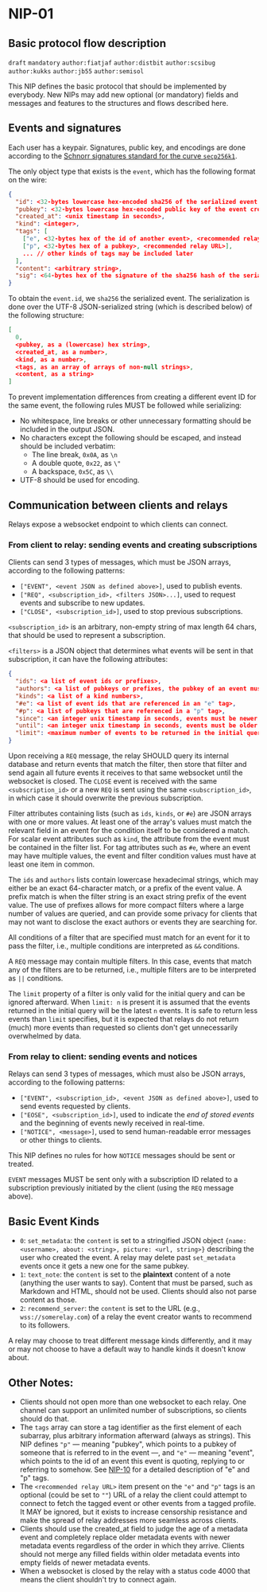 NIP-01
======

Basic protocol flow description
-------------------------------

`draft` `mandatory` `author:fiatjaf` `author:distbit` `author:scsibug` `author:kukks` `author:jb55` `author:semisol`

This NIP defines the basic protocol that should be implemented by everybody. New NIPs may add new optional (or mandatory) fields and messages and features to the structures and flows described here.

## Events and signatures

Each user has a keypair. Signatures, public key, and encodings are done according to the [Schnorr signatures standard for the curve `secp256k1`](https://bips.xyz/340).

The only object type that exists is the `event`, which has the following format on the wire:

```json
{
  "id": <32-bytes lowercase hex-encoded sha256 of the serialized event data>,
  "pubkey": <32-bytes lowercase hex-encoded public key of the event creator>,
  "created_at": <unix timestamp in seconds>,
  "kind": <integer>,
  "tags": [
    ["e", <32-bytes hex of the id of another event>, <recommended relay URL>],
    ["p", <32-bytes hex of a pubkey>, <recommended relay URL>],
    ... // other kinds of tags may be included later
  ],
  "content": <arbitrary string>,
  "sig": <64-bytes hex of the signature of the sha256 hash of the serialized event data, which is the same as the "id" field>
}
```

To obtain the `event.id`, we `sha256` the serialized event. The serialization is done over the UTF-8 JSON-serialized string (which is described below) of the following structure:

```json
[
  0,
  <pubkey, as a (lowercase) hex string>,
  <created_at, as a number>,
  <kind, as a number>,
  <tags, as an array of arrays of non-null strings>,
  <content, as a string>
]
```

To prevent implementation differences from creating a different event ID for the same event, the following rules MUST be followed while serializing:
- No whitespace, line breaks or other unnecessary formatting should be included in the output JSON.
- No characters except the following should be escaped, and instead should be included verbatim:
  - The line break, `0x0A`, as `\n`
  - A double quote, `0x22`, as `\"`
  - A backspace, `0x5C`, as `\\`
- UTF-8 should be used for encoding.

## Communication between clients and relays

Relays expose a websocket endpoint to which clients can connect.

### From client to relay: sending events and creating subscriptions

Clients can send 3 types of messages, which must be JSON arrays, according to the following patterns:

  * `["EVENT", <event JSON as defined above>]`, used to publish events.
  * `["REQ", <subscription_id>, <filters JSON>...]`, used to request events and subscribe to new updates.
  * `["CLOSE", <subscription_id>]`, used to stop previous subscriptions.

`<subscription_id>` is an arbitrary, non-empty string of max length 64 chars, that should be used to represent a subscription.

`<filters>` is a JSON object that determines what events will be sent in that subscription, it can have the following attributes:

```json
{
  "ids": <a list of event ids or prefixes>,
  "authors": <a list of pubkeys or prefixes, the pubkey of an event must be one of these>,
  "kinds": <a list of a kind numbers>,
  "#e": <a list of event ids that are referenced in an "e" tag>,
  "#p": <a list of pubkeys that are referenced in a "p" tag>,
  "since": <an integer unix timestamp in seconds, events must be newer than this to pass>,
  "until": <an integer unix timestamp in seconds, events must be older than this to pass>,
  "limit": <maximum number of events to be returned in the initial query>
}
```

Upon receiving a `REQ` message, the relay SHOULD query its internal database and return events that match the filter, then store that filter and send again all future events it receives to that same websocket until the websocket is closed. The `CLOSE` event is received with the same `<subscription_id>` or a new `REQ` is sent using the same `<subscription_id>`, in which case it should overwrite the previous subscription.

Filter attributes containing lists (such as `ids`, `kinds`, or `#e`) are JSON arrays with one or more values.  At least one of the array's values must match the relevant field in an event for the condition itself to be considered a match.  For scalar event attributes such as `kind`, the attribute from the event must be contained in the filter list.  For tag attributes such as `#e`, where an event may have multiple values, the event and filter condition values must have at least one item in common.

The `ids` and `authors` lists contain lowercase hexadecimal strings, which may either be an exact 64-character match, or a prefix of the event value.  A prefix match is when the filter string is an exact string prefix of the event value.  The use of prefixes allows for more compact filters where a large number of values are queried, and can provide some privacy for clients that may not want to disclose the exact authors or events they are searching for.

All conditions of a filter that are specified must match for an event for it to pass the filter, i.e., multiple conditions are interpreted as `&&` conditions.

A `REQ` message may contain multiple filters. In this case, events that match any of the filters are to be returned, i.e., multiple filters are to be interpreted as `||` conditions.

The `limit` property of a filter is only valid for the initial query and can be ignored afterward. When `limit: n` is present it is assumed that the events returned in the initial query will be the latest `n` events. It is safe to return less events than `limit` specifies, but it is expected that relays do not return (much) more events than requested so clients don't get unnecessarily overwhelmed by data.

### From relay to client: sending events and notices

Relays can send 3 types of messages, which must also be JSON arrays, according to the following patterns:

  * `["EVENT", <subscription_id>, <event JSON as defined above>]`, used to send events requested by clients.
  * `["EOSE", <subscription_id>]`, used to indicate the _end of stored events_ and the beginning of events newly received in real-time.
  * `["NOTICE", <message>]`, used to send human-readable error messages or other things to clients.

This NIP defines no rules for how `NOTICE` messages should be sent or treated.

`EVENT` messages MUST be sent only with a subscription ID related to a subscription previously initiated by the client (using the `REQ` message above).

## Basic Event Kinds

  - `0`: `set_metadata`: the `content` is set to a stringified JSON object `{name: <username>, about: <string>, picture: <url, string>}` describing the user who created the event. A relay may delete past `set_metadata` events once it gets a new one for the same pubkey.
  - `1`: `text_note`: the `content` is set to the **plaintext** content of a note (anything the user wants to say). Content that must be parsed, such as Markdown and HTML, should not be used. Clients should also not parse content as those.
  - `2`: `recommend_server`: the `content` is set to the URL (e.g., `wss://somerelay.com`) of a relay the event creator wants to recommend to its followers.

A relay may choose to treat different message kinds differently, and it may or may not choose to have a default way to handle kinds it doesn't know about.

## Other Notes:

- Clients should not open more than one websocket to each relay. One channel can support an unlimited number of subscriptions, so clients should do that.
- The `tags` array can store a tag identifier as the first element of each subarray, plus arbitrary information afterward (always as strings). This NIP defines `"p"` — meaning "pubkey", which points to a pubkey of someone that is referred to in the event —, and `"e"` — meaning "event", which points to the id of an event this event is quoting, replying to or referring to somehow. See [NIP-10](10.md) for a detailed description of "e" and "p" tags.
- The `<recommended relay URL>` item present on the `"e"` and `"p"` tags is an optional (could be set to `""`) URL of a relay the client could attempt to connect to fetch the tagged event or other events from a tagged profile. It MAY be ignored, but it exists to increase censorship resistance and make the spread of relay addresses more seamless across clients.
- Clients should use the created_at field to judge the age of a metadata event and completely replace older metadata events with newer metadata events regardless of the order in which they arrive.  Clients should not merge any filled fields within older metadata events into empty fields of newer metadata events.
- When a websocket is closed by the relay with a status code 4000 that means the client shouldn't try to connect again.
